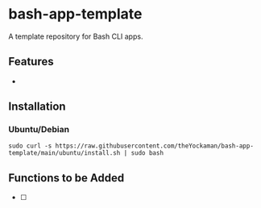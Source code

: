 # bash-app-template

A template repository for Bash CLI apps.

## Features
- 

## Installation 


### Ubuntu/Debian
```
sudo curl -s https://raw.githubusercontent.com/theYockaman/bash-app-template/main/ubuntu/install.sh | sudo bash
```

## Functions to be Added
- [ ] 